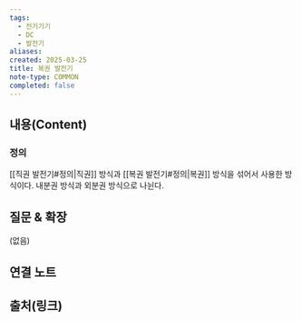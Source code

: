```yaml
---
tags:
  - 전기기기
  - DC
  - 발전기
aliases: 
created: 2025-03-25
title: 복권 발전기
note-type: COMMON
completed: false
---
```


## 내용(Content)

### 정의

[[직권 발전기#정의|직권]] 방식과 [[복권 발전기#정의|복권]] 방식을 섞어서 사용한 방식이다. 내분권 방식과 외분권 방식으로 나뉜다.




## 질문 & 확장

(없음)

## 연결 노트

## 출처(링크)

